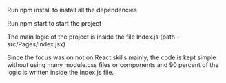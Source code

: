 Run npm install to install all the dependencies


Run npm start to start the project

The main logic of the project is inside the file Index.js (path - src/Pages/Index.jsx)

Since the focus was on not on React skills mainly, the code is kept simple without using many module.css files or components and 90 percent of the logic is written inside the Index.js file.
